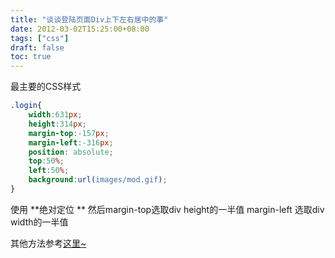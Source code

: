 ```yaml
---
title: "谈谈登陆页面Div上下左右居中的事"
date: 2012-03-02T15:25:00+08:00
tags: ["css"] 
draft: false
toc: true
---
```


最主要的CSS样式

```css
.login{
    width:631px;
    height:314px;
    margin-top:-157px;
    margin-left:-316px;
    position: absolute;
    top:50%;
    left:50%;
    background:url(images/mod.gif);
}
```

使用 **绝对定位 ** 然后margin-top选取div height的一半值 margin-left 选取div width的一半值  

其他方法参考[这里~](http://demo.tutorialzine.com/2010/03/centering-div-vertically-and-horizontally/demo.html)